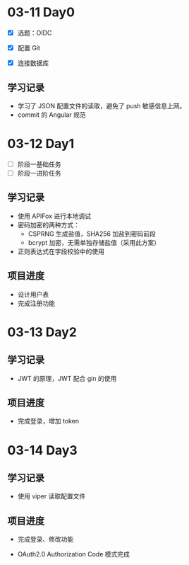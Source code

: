 # 03-11 Day0

- [x] 选题：OIDC

- [x] 配置 Git

- [x] 连接数据库


## 学习记录

-   学习了 JSON 配置文件的读取，避免了 push 敏感信息上网。
-   commit 的 Angular 规范

# 03-12 Day1

-   [ ] 阶段一基础任务
-   [ ] 阶段一进阶任务

## 学习记录

-   使用 APIFox 进行本地调试
-   密码加密的两种方式：
    -   CSPRNG 生成盐值，SHA256 加盐到密码前段
    -   bcrypt 加密，无需单独存储盐值（采用此方案）
-   正则表达式在字段校验中的使用 

## 项目进度

-   设计用户表
-   完成注册功能

# 03-13 Day2

## 学习记录

-   JWT 的原理，JWT 配合 gin 的使用

## 项目进度

-   完成登录，增加 token

# 03-14 Day3

## 学习记录

-   使用 viper 读取配置文件

## 项目进度

-   完成登录、修改功能

-   OAuth2.0 Authorization Code 模式完成

